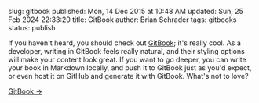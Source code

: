 slug: gitbook
published: Mon, 14 Dec 2015 at 10:48 AM
updated: Sun, 25 Feb 2024 22:33:20 
title: GitBook
author: Brian Schrader
tags: gitbooks
status: publish


If you haven't heard, you should check out [GitBook][1]; it's really
cool. As a developer, writing in GitBook feels really natural, and their
styling options will make your content look great. If you want to go deeper, 
you can write your book in Markdown locally, and push it to GitBook just as 
you'd expect, or even host it on GitHub and generate it with GitBook. What's 
not to love?


[GitBook &#8594;][1]

[1]: https://www.gitbook.com
